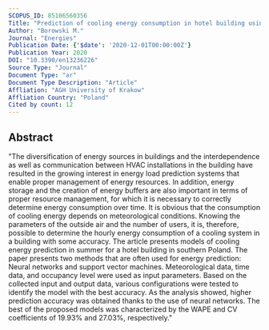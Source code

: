 ```yaml
---
SCOPUS_ID: 85106560356
Title: "Prediction of cooling energy consumption in hotel building using machine learning techniques"
Author: "Borowski M."
Journal: "Energies"
Publication Date: {'$date': '2020-12-01T00:00:00Z'}
Publication Year: 2020
DOI: "10.3390/en13236226"
Source Type: "Journal"
Document Type: "ar"
Document Type Description: "Article"
Affliation: "AGH University of Krakow"
Affliation Country: "Poland"
Cited by count: 12
---
```


## Abstract
"The diversification of energy sources in buildings and the interdependence as well as communication between HVAC installations in the building have resulted in the growing interest in energy load prediction systems that enable proper management of energy resources. In addition, energy storage and the creation of energy buffers are also important in terms of proper resource management, for which it is necessary to correctly determine energy consumption over time. It is obvious that the consumption of cooling energy depends on meteorological conditions. Knowing the parameters of the outside air and the number of users, it is, therefore, possible to determine the hourly energy consumption of a cooling system in a building with some accuracy. The article presents models of cooling energy prediction in summer for a hotel building in southern Poland. The paper presents two methods that are often used for energy prediction: Neural networks and support vector machines. Meteorological data, time data, and occupancy level were used as input parameters. Based on the collected input and output data, various configurations were tested to identify the model with the best accuracy. As the analysis showed, higher prediction accuracy was obtained thanks to the use of neural networks. The best of the proposed models was characterized by the WAPE and CV coefficients of 19.93% and 27.03%, respectively."
